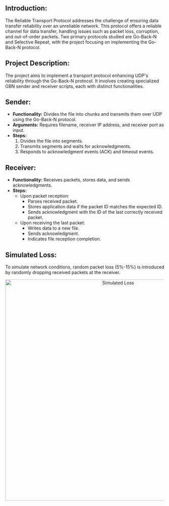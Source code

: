 ## Introduction:
The Reliable Transport Protocol addresses the challenge of ensuring data transfer reliability over an unreliable network. This protocol offers a reliable channel for data transfer, handling issues such as packet loss, corruption, and out-of-order packets. Two primary protocols studied are Go-Back-N and Selective Repeat, with the project focusing on implementing the Go-Back-N protocol.

## Project Description:
The project aims to implement a transport protocol enhancing UDP's reliability through the Go-Back-N protocol. It involves creating specialized GBN sender and receiver scripts, each with distinct functionalities.

## Sender:
- **Functionality:** Divides the file into chunks and transmits them over UDP using the Go-Back-N protocol.
- **Arguments:** Requires filename, receiver IP address, and receiver port as input.
- **Steps:**
  1. Divides the file into segments.
  2. Transmits segments and waits for acknowledgments.
  3. Responds to acknowledgment events (ACK) and timeout events.

## Receiver:
- **Functionality:** Receives packets, stores data, and sends acknowledgments.
- **Steps:**
  - Upon packet reception:
    - Parses received packet.
    - Stores application data if the packet ID matches the expected ID.
    - Sends acknowledgment with the ID of the last correctly received packet.
  - Upon receiving the last packet:
    - Writes data to a new file.
    - Sends acknowledgment.
    - Indicates file reception completion.

## Simulated Loss:
To simulate network conditions, random packet loss (5%-15%) is introduced by randomly dropping received packets at the receiver.

<p align="center">
<img src="https://github.com/Bosy-Ayman/Go-Back-N/assets/112729185/3f418446-c433-470b-a704-f3104af5fa2d" alt="Simulated Loss" width="700">
</p>
